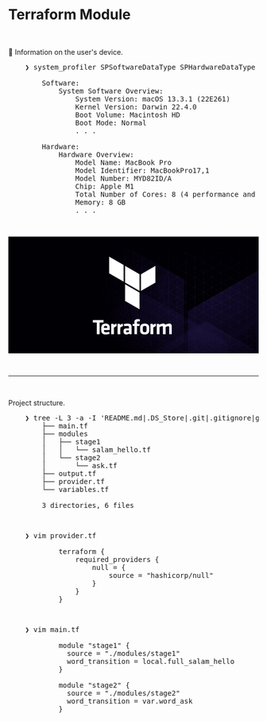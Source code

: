 # Terraform Module

&nbsp;

&#x1F516; Information on the user's device.<br />
<pre>
    ❯ system_profiler SPSoftwareDataType SPHardwareDataType

        Software:
            System Software Overview:
                System Version: macOS 13.3.1 (22E261)
                Kernel Version: Darwin 22.4.0
                Boot Volume: Macintosh HD
                Boot Mode: Normal    
                . . .

        Hardware:
            Hardware Overview:
                Model Name: MacBook Pro
                Model Identifier: MacBookPro17,1
                Model Number: MYD82ID/A
                Chip: Apple M1
                Total Number of Cores: 8 (4 performance and 4 efficiency)
                Memory: 8 GB
                . . .
</pre>

&nbsp;

<div align="center">
    <img src="./gambar-petunjuk/ss_terraform_logo_black.png" alt="ss_terraform_logo_black" style="display: block; margin: 0 auto;">
</div> 

&nbsp;

---

&nbsp;

Project structure.
<pre>
    ❯ tree -L 3 -a -I 'README.md|.DS_Store|.git|.gitignore|gambar-petunjuk|.terraform|*.hcl|*.tfstate|*.tfstate.backup' ./
        ├── main.tf
        ├── modules
        │   ├── stage1
        │   │   └── salam_hello.tf
        │   └── stage2
        │       └── ask.tf
        ├── output.tf
        ├── provider.tf
        └── variables.tf

        3 directories, 6 files
</pre>

&nbsp;

<pre>
    ❯ vim provider.tf

            terraform {
                required_providers {
                    null = {
                        source = "hashicorp/null"
                    }
                }
            }
</pre>

&nbsp;

<pre>
    ❯ vim main.tf

            module "stage1" {
              source = "./modules/stage1"
              word_transition = local.full_salam_hello
            }
            
            module "stage2" {
              source = "./modules/stage2"
              word_transition = var.word_ask
            }
</pre>
